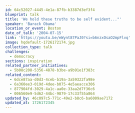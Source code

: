 ```yaml
---
id: 64c52027-4445-4e1a-87fb-b3387d3ef3f4
blueprint: talk
title: 'We hold these truths to be self evident..."'
speaker: 'Barack Obama'
location_or_event: Boston
date_of_talk: '2004-07-15'
link: 'https://youtu.be/eWynt87PaJ0?si=b6nzxOsaO2mpFlvq'
image: hqdefault-1726172174.jpg
collection_type: talk
challenges:
  - democracy
sections: inspiration
related_partner_initiatives:
  - 5b08c208-5356-4878-b3be-a9b91e1f383c
related_content:
  - 6dce87aa-d0d3-4ceb-b19a-3a59322fa98e
  - 6a360ee3-019d-4dee-b075-4e5aeacce306
  - 877904fd-3029-4a1c-aa0e-33aa2d7f36c6
  - 006560e9-5d62-44bc-9879-17c33f55a864
updated_by: 46c097c5-771c-49e2-b8c6-ba6009ae7172
updated_at: 1726172345
---
```

